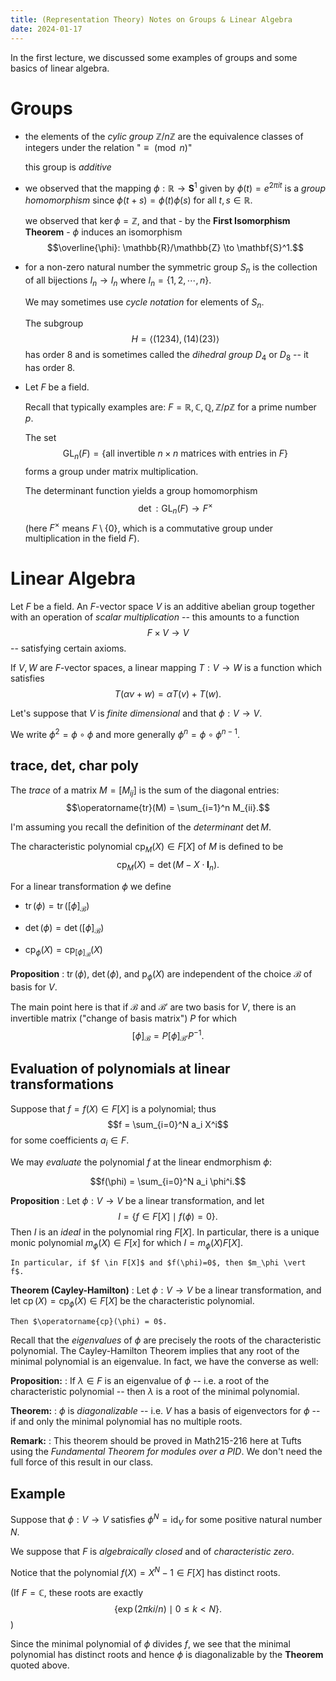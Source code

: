 ```yaml
---
title: (Representation Theory) Notes on Groups & Linear Algebra
date: 2024-01-17
---
```


In the first lecture, we discussed some examples of groups and some
basics of linear algebra.

# Groups

- the elements of the *cylic group* $\mathbb{Z}/n\mathbb{Z}$ are the
  equivalence classes of integers under the relation "$\equiv
  \pmod{n}$"
  
  this group is *additive*
  
- we observed that the mapping $\phi:\mathbb{R} \to \mathbf{S}^1$
  given by $\phi(t) = e^{2\pi i t}$ is a *group homomorphism*
  since $\phi(t + s) = \phi(t) \phi(s)$ for all $t,s \in \mathbb{R}$.

  we observed that $\ker \phi = \mathbb{Z}$, and that - by the **First
  Isomorphism Theorem** - $\phi$ induces an isomorphism
  $$\overline{\phi}: \mathbb{R}/\mathbb{Z} \to \mathbf{S}^1.$$

- for a non-zero natural number the symmetric group $S_n$ is the
  collection of all bijections $I_n \to I_n$ where $I_n =
  \{1,2,\cdots,n\}$.
  
  We may sometimes use *cycle notation* for elements of $S_n$.
  
  The subgroup $$H=\langle (1234), (14)(23) \rangle$$ has order
  $8$ and is sometimes called the *dihedral group* $D_4$ or $D_8$ --
  it has order 8.

- Let $F$ be a field.

  Recall that typically examples are: $F =
  \mathbb{R},\mathbb{C},\mathbb{Q},\mathbb{Z}/p\mathbb{Z}$ for a prime
  number $p$.

  The set
  $$\operatorname{GL}_n(F) = \{\text{all invertible $n \times n$  matrices with entries in $F$}\}$$
  forms a group under matrix multiplication.

  The determinant function yields a group homomorphism
  $$\det:\operatorname{GL}_n(F) \to F^\times$$ (here $F^\times$ means
  $F \setminus \{0\}$, which is a commutative group under
  multiplication in the field $F$).

# Linear Algebra

Let $F$ be a field. An $F$-vector space $V$ is an additive abelian
group together with an operation of *scalar multiplication* -- this
amounts to a function $$F \times V \to V$$ -- satisfying certain
axioms. 

If $V,W$ are $F$-vector spaces, a linear mapping $T:V \to W$ is a
function which satisfies $$T(\alpha v + w) = \alpha T(v) + T(w).$$

Let's suppose that $V$ is *finite dimensional* and that $\phi:V \to
V$.

We write $\phi^2 = \phi \circ \phi$ and more generally
$\phi^n = \phi \circ \phi^{n-1}$.


## trace, det, char poly

The *trace* of a matrix $M=[M_{ij}]$ is the sum of the diagonal
entries: $$\operatorname{tr}(M) = \sum_{i=1}^n M_{ii}.$$

I'm assuming you recall the definition of the *determinant* $\det M$.

The characteristic polynomial $\operatorname{cp}_M(X) \in F[X]$ of $M$
is defined to be $$\operatorname{cp}_M(X) = \det(M - X \cdot
\mathbf{I}_n).$$

For a linear transformation $\phi$ we define

- $\operatorname{tr}(\phi) = \operatorname{tr}([\phi]_{\mathcal{B}})$

- $\operatorname{det}(\phi) = \operatorname{det}([\phi]_{\mathcal{B}})$

- $\operatorname{cp}_\phi(X) = \operatorname{cp}_{[\phi]_{\mathcal{B}}}(X)$

**Proposition**
  : $\operatorname{tr}(\phi)$, $\operatorname{det}(\phi)$, and
    $\operatorname{p}_\phi(X)$ are independent of the choice $\mathcal{B}$ of basis for $V$.

The main point here is that if $\mathcal{B}$ and $\mathcal{B}'$ are
two basis for $V$, there is an invertible matrix ("change of basis
matrix") $P$ for which $$[\phi]_{\mathcal{B}} = P
[\phi]_{\mathcal{B}'} P^{-1}.$$

## Evaluation of polynomials at linear transformations

Suppose that $f = f(X) \in F[X]$ is a polynomial; thus
$$f = \sum_{i=0}^N a_i X^i$$
for some coefficients $a_i \in F$.

We may *evaluate* the polynomial $f$ at the linear endmorphism $\phi$:

$$f(\phi) = \sum_{i=0}^N a_i \phi^i.$$

**Proposition**
  : Let $\phi:V \to V$ be a linear transformation, and let $$I = \{f
    \in F[X] \mid f(\phi) = 0\}.$$
	Then $I$ is an *ideal* in the polynomial ring $F[X]$. In particular,
	there is a unique monic polynomial $m_\phi(X) \in F[x]$ for which
	$I = m_\phi(X) F[X]$.
	
	In particular, if $f \in F[X]$ and $f(\phi)=0$, then $m_\phi \vert
    f$.


**Theorem (Cayley-Hamilton)**
  : Let $\phi:V \to V$ be a linear transformation, and let
    $\operatorname{cp}(X) = \operatorname{cp}_\phi(X) \in F[X]$ be the characteristic polynomial.
	
	Then $\operatorname{cp}(\phi) = 0$.


Recall that the *eigenvalues* of $\phi$ are precisely the roots of the
characteristic polynomial. The Cayley-Hamilton Theorem implies that
any root of the minimal polynomial is an eigenvalue. In fact, we have
the converse as well:

**Proposition:**
  : If $\lambda \in F$ is an eigenvalue of $\phi$ -- i.e. a root of
  the characteristic polynomial -- then $\lambda$ is a root of the
  minimal polynomial.
  
  
**Theorem:**
  : $\phi$ is *diagonalizable* -- i.e. $V$ has a basis of eigenvectors
    for $\phi$ -- if and only the minimal polynomial has no multiple
    roots.

**Remark:**
  : This theorem should be proved in Math215-216 here at Tufts using
    the *Fundamental Theorem for modules over a PID*. We don't need
    the full force of this result in our class.

## Example

Suppose that $\phi:V \to V$ satisfies $\phi^N = \operatorname{id}_V$
for some positive natural number $N$. 

We suppose that $F$ is *algebraically closed* and of *characteristic zero*.

Notice that the polynomial $f(X) = X^N -1 \in F[X]$ has distinct roots.

(If $F = \mathbb{C}$, these roots are exactly
$$\{\exp(2\pi k i/n) \mid 0 \le k < N\}.$$
)

Since the minimal polynomial of $\phi$ divides $f$, we see that the
minimal polynomial has distinct roots and hence $\phi$ is
diagonalizable by the **Theorem** quoted above.
